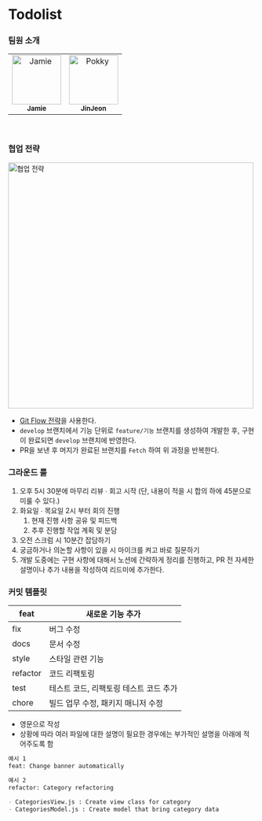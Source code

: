 # Todolist

### 팀원 소개

<table>
  <tr>
    <td align="center">
      <a href="https://github.com/mina-gwak">
        <img src="https://avatars.githubusercontent.com/u/62706988?v=4" width="100px;" alt="Jamie"/><br />
        <sub><b>Jamie</b><br></sub>
      </a>
    </td>
    <td align="center">
      <a href="https://github.com/JinJeon">
        <img src="https://avatars.githubusercontent.com/u/67730358?v=4" width="100px;" alt="Pokky"/><br />
        <sub><b>JinJeon</b><br></sub>
      </a>
    </td>
  </tr>
</table>
<br/>

### 협업 전략

<img src="https://user-images.githubusercontent.com/62706988/161683909-9ae10e7b-3ff7-4df2-84c3-a2e9ed565588.jpeg" height="500px" alt="협업 전략" />

- [Git Flow 전략](https://techblog.woowahan.com/2553/)을 사용한다.
- `develop` 브랜치에서 기능 단위로 `feature/기능` 브랜치를 생성하여 개발한 후, 구현이 완료되면 `develop` 브랜치에 반영한다.
- PR을 보낸 후 머지가 완료된 브랜치를 `Fetch` 하여 위 과정을 반복한다.
  <br/>


### 그라운드 룰

1. 오후 5시 30분에 마무리 리뷰 ∙ 회고 시작
   (단, 내용이 적을 시 합의 하에 45분으로 미룰 수 있다.)
2. 화요일 ∙ 목요일 2시 부터 회의 진행
   1. 현재 진행 사항 공유 및 피드백
   2. 추후 진행할 작업 계획 및 분담
3. 오전 스크럼 시 10분간 잡담하기
4. 궁금하거나 의논할 사항이 있을 시 마이크를 켜고 바로 질문하기
5. 개발 도중에는 구현 사항에 대해서 노션에 간략하게 정리를 진행하고, PR 전 자세한 설명이나 추가 내용을 작성하여 리드미에 추가한다.
   <br/>


### 커밋 템플릿

| feat | 새로운 기능 추가 |
| --- | --- |
| fix | 버그 수정 |
| docs | 문서 수정 |
| style | 스타일 관련 기능 |
| refactor | 코드 리팩토링 |
| test | 테스트 코드, 리팩토링 테스트 코드 추가 |
| chore | 빌드 업무 수정, 패키지 매니저 수정 |
- 영문으로 작성
- 상황에 따라 여러 파일에 대한 설명이 필요한 경우에는 부가적인 설명을 아래에 적어주도록 함
  <br/>

```markdown
예시 1
feat: Change banner automatically

예시 2
refactor: Category refactoring

- CategoriesView.js : Create view class for category
- CategoriesModel.js : Create model that bring category data
```
